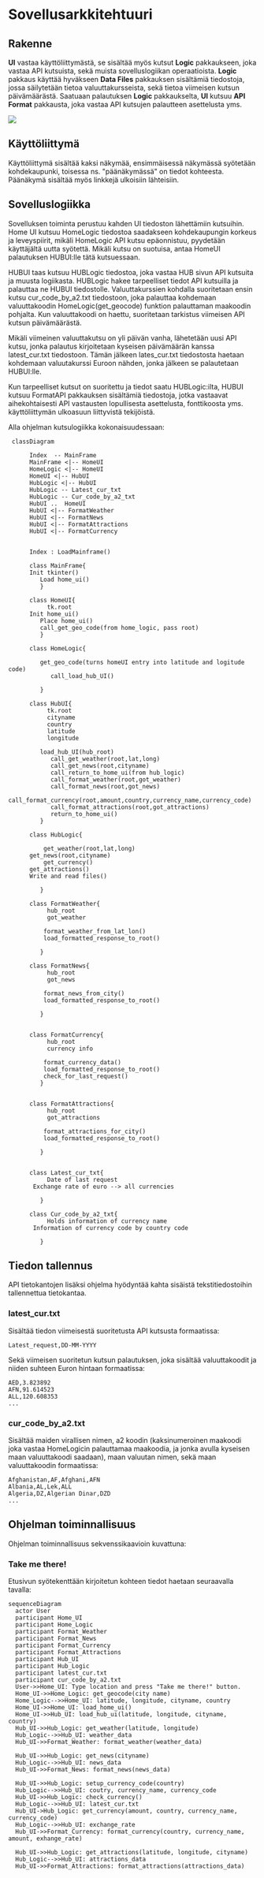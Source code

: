 # Sovellusarkkitehtuuri

## Rakenne

**UI** vastaa käyttöliittymästä, se sisältää myös kutsut **Logic** pakkaukseen, joka vastaa API kutsuista, sekä muista sovelluslogiikan operaatioista.
**Logic** pakkaus käyttää hyväkseen **Data Files** pakkauksen sisältämiä tiedostoja, jossa säilytetään tietoa valuuttakursseista, sekä tietoa viimeisen kutsun päivämäärästä.
Saatuaan palautuksen **Logic** pakkaukselta, **UI** kutsuu **API Format** pakkausta, joka vastaa API kutsujen palautteen asettelusta yms.

![](https://github.com/kodtld/ot-harjoitustyo/blob/master/dokumentaatio/kuvat/pack.png)

## Käyttöliittymä

Käyttöliittymä sisältää kaksi näkymää, ensimmäisessä näkymässä syötetään kohdekaupunki, toisessa ns. "päänäkymässä" on tiedot kohteesta. Päänäkymä sisältää myös linkkejä ulkoisiin lähteisiin.

## Sovelluslogiikka

Sovelluksen toiminta perustuu kahden UI tiedoston lähettämiin kutsuihin. Home UI kutsuu HomeLogic tiedostoa saadakseen kohdekaupungin korkeus ja leveyspiirit, mikäli HomeLogic API kutsu epäonnistuu, pyydetään käyttäjältä uutta syötettä. Mikäli kutsu on suotuisa, antaa HomeUI palautuksen HUBUI:lle tätä kutsuessaan.

HUBUI taas kutsuu HUBLogic tiedostoa, joka vastaa HUB sivun API kutsuita ja muusta logiikasta. HUBLogic hakee tarpeelliset tiedot API kutsuilla ja palauttaa ne HUBUI tiedostolle. Valuuttakurssien kohdalla suoritetaan ensin kutsu cur_code_by_a2.txt tiedostoon, joka palauttaa kohdemaan valuuttakoodin HomeLogic(get_geocode) funktion palauttaman maakoodin pohjalta. Kun valuuttakoodi on haettu, suoritetaan tarkistus viimeisen API kutsun päivämäärästä.

Mikäli viimeinen valuuttakutsu on yli päivän vanha, lähetetään uusi API kutsu, jonka palautus kirjoitetaan kyseisen päivämäärän kanssa latest_cur.txt tiedostoon. Tämän jälkeen lates_cur.txt tiedostosta haetaan kohdemaan valuutakurssi Euroon nähden, jonka jälkeen se palautetaan HUBUI:lle.

Kun tarpeelliset kutsut on suoritettu ja tiedot saatu HUBLogic:ilta, HUBUI kutsuu FormatAPI pakkauksen sisältämiä tiedostoja, jotka vastaavat aihekohtaisesti API vastausten lopullisesta asettelusta, fonttikoosta yms. käyttöliittymän ulkoasuun liittyvistä tekijöistä. 

Alla ohjelman kutsulogiikka kokonaisuudessaan:


```mermaid
 classDiagram
      
      Index  -- MainFrame
      MainFrame <|-- HomeUI
      HomeLogic <|-- HomeUI
      HomeUI <|-- HubUI
      HubLogic <|-- HubUI
      HubLogic -- Latest_cur_txt
      HubLogic -- Cur_code_by_a2_txt
      HubUI ..	HomeUI
      HubUI <|-- FormatWeather
      HubUI <|-- FormatNews
      HubUI <|-- FormatAttractions
      HubUI <|-- FormatCurrency

       
      Index : LoadMainframe()

      class MainFrame{
  	  Init tkinter()
         Load home_ui()
         }

      class HomeUI{
           tk.root
  	  Init home_ui()
         Place home_ui()
         call_get_geo_code(from home_logic, pass root)
         }

      class HomeLogic{
          
  	     get_geo_code(turns homeUI entry into latitude and logitude code)
            call_load_hub_UI()
          
         }

      class HubUI{
           tk.root
           cityname
           country
           latitude
           longitude

  	     load_hub_UI(hub_root)
            call_get_weather(root,lat,long)
            call_get_news(root,cityname)
            call_return_to_home_ui(from hub_logic)
            call_format_weather(root,got_weather)
            call_format_news(root,got_news)
            call_format_currency(root,amount,country,currency_name,currency_code)
            call_format_attractions(root,got_attractions)
            return_to_home_ui()
         }

      class HubLogic{

          get_weather(root,lat,long)
  	  get_news(root,cityname)
          get_currency()
	  get_attractions()
	  Write and read files()  
          
         }

      class FormatWeather{
           hub_root
           got_weather

          format_weather_from_lat_lon()
          load_formatted_response_to_root()
          
         }

      class FormatNews{
           hub_root
           got_news

          format_news_from_city()
          load_formatted_response_to_root()
          
         }


      class FormatCurrency{
           hub_root
           currency info

          format_currency_data()
          load_formatted_response_to_root()
          check_for_last_request()
         }


      class FormatAttractions{
           hub_root
           got_attractions

          format_attractions_for_city()
          load_formatted_response_to_root()

         }

     
      class Latest_cur_txt{
           Date of last request
	   Exchange rate of euro --> all currencies

         }

      class Cur_code_by_a2_txt{
           Holds information of currency name
	   Information of currency code by country code

         }
```

## Tiedon tallennus

API tietokantojen lisäksi ohjelma hyödyntää kahta sisäistä tekstitiedostoihin tallennettua tietokantaa.

### latest_cur.txt

Sisältää tiedon viimeisestä suoritetusta API kutsusta formaatissa:

```
Latest_request,DD-MM-YYYY 
``` 

Sekä viimeisen suoritetun kutsun palautuksen, joka sisältää valuuttakoodit ja niiden suhteen Euron hintaan formaatissa:

```
AED,3.823892
AFN,91.614523
ALL,120.608353
...
```
### cur_code_by_a2.txt

Sisältää maiden virallisen nimen, a2 koodin (kaksinumeroinen maakoodi joka vastaa HomeLogicin palauttamaa maakoodia, ja jonka avulla kyseisen maan valuuttakoodi saadaan), maan valuutan nimen, sekä maan valuuttakoodin formaatissa:

```
Afghanistan,AF,Afghani,AFN	
Albania,AL,Lek,ALL
Algeria,DZ,Algerian Dinar,DZD
...
```
## Ohjelman toiminnallisuus

Ohjelman toiminnallisuus sekvenssikaavioin kuvattuna:

### Take me there!

Etusivun syötekenttään kirjoitetun kohteen tiedot haetaan seuraavalla tavalla:

```mermaid
sequenceDiagram
  actor User
  participant Home_UI
  participant Home_Logic
  participant Format_Weather
  participant Format_News
  participant Format_Currency
  participant Format_Attractions
  participant Hub_UI
  participant Hub_Logic
  participant latest_cur.txt
  participant cur_code_by_a2.txt
  User->>Home_UI: Type location and press "Take me there!" button.
  Home_UI->>Home_Logic: get_geocode(city name)
  Home_Logic-->>Home_UI: latitude, longitude, cityname, country
  Home_UI->>Home_UI: load_home_ui()
  Home_UI->>Hub_UI: load_hub_ui(latitude, longitude, cityname, country)
  Hub_UI->>Hub_Logic: get_weather(latitude, longitude)
  Hub_Logic-->>Hub_UI: weather_data
  Hub_UI->>Format_Weather: format_weather(weather_data)

  Hub_UI->>Hub_Logic: get_news(cityname)
  Hub_Logic-->>Hub_UI: news_data
  Hub_UI->>Format_News: format_news(news_data)

  Hub_UI->>Hub_Logic: setup_currency_code(country)
  Hub_Logic-->>Hub_UI: coutry, currency_name, currency_code
  Hub_UI->>Hub_Logic: check_currency()
  Hub_Logic-->>Hub_UI: latest_cur.txt
  Hub_UI->Hub_Logic: get_currency(amount, country, currency_name, currency_code)
  Hub_Logic-->>Hub_UI: exchange_rate
  Hub_UI->>Format_Currency: format_currency(country, currency_name, amount, exhange_rate)

  Hub_UI->>Hub_Logic: get_attractions(latitude, longitude, cityname)
  Hub_Logic-->>Hub_UI: attractions_data
  Hub_UI->>Format_Attractions: format_attractions(attractions_data)

```

